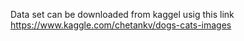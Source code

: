 Data set can be downloaded from kaggel usig this link https://www.kaggle.com/chetankv/dogs-cats-images
